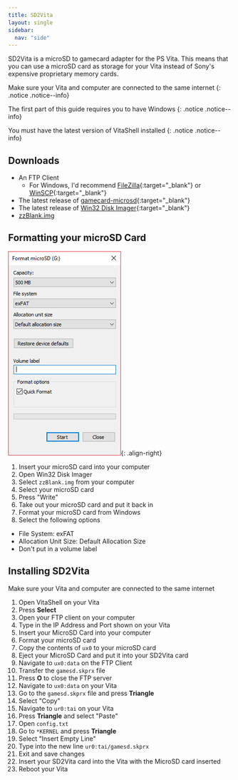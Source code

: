 ```yaml
---
title: SD2Vita
layout: single
sidebar:
  nav: "side"
---
```


SD2Vita is a microSD to gamecard adapter for the PS Vita. This means that you can use a microSD card as storage for your Vita instead of Sony's expensive proprietary memory cards.

Make sure your Vita and computer are connected to the same internet
{: .notice .notice--info}

The first part of this guide requires you to have Windows
{: .notice .notice--info}

You must have the latest version of VitaShell installed
{: .notice .notice--info}

## Downloads
- An FTP Client
	- For Windows, I'd recommend [FileZilla](https://filezilla-project.org/){:target="_blank"} or [WinSCP](https://winscp.net/eng/download.php){:target="_blank"}
- The latest release of [gamecard-microsd](https://github.com/xyzz/gamecard-microsd/releases/latest){:target="_blank"}
- The latest release of [Win32 Disk Imager](https://sourceforge.net/projects/win32diskimager/){:target="_blank"}
- [zzBlank.img](/assets/files/zzBlank.img)

## Formatting your microSD Card

![Format microSD Card](/assets/images/formatmicrosd.png "Format microSD Card"){: .align-right}
1. Insert your microSD card into your computer
2. Open Win32 Disk Imager
3. Select `zzBlank.img` from your computer
4. Select your microSD card
5. Press "Write"
6. Take out your microSD card and put it back in
7. Format your microSD card from Windows
8. Select the following options
  - File System: exFAT
  - Allocation Unit Size: Default Allocation Size
  - Don't put in a volume label

## Installing SD2Vita
Make sure your Vita and computer are connected to the same internet

1. Open VitaShell on your Vita
2. Press **Select**
3. Open your FTP client on your computer
4. Type in the IP Address and Port shown on your Vita
5. Insert your MicroSD Card into your computer
6. Format your microSD card
6. Copy the contents of `ux0` to your microSD card
7. Eject your MicroSD Card and put it into your SD2Vita card
8. Navigate to `ux0:data` on the FTP Client
9. Transfer the `gamesd.skprx` file
10. Press **O** to close the FTP server
11. Navigate to `ux0:data` on your Vita
12. Go to the `gamesd.skprx` file and press **Triangle**
13. Select "Copy"
14. Navigate to `ur0:tai` on your Vita
15. Press **Triangle** and select "Paste"
16. Open `config.txt`
17. Go to `*KERNEL` and press **Triangle**
18. Select "Insert Empty Line"
20. Type into the new line `ur0:tai/gamesd.skprx`
21. Exit and save changes
22. Insert your SD2Vita card into the Vita with the MicroSD card inserted
24. Reboot your Vita
